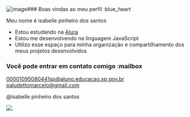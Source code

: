![image](https://github.com/user-attachments/assets/8f9d4fa8-0ef9-4472-a210-c8a6c27e117f)### Boas vindas ao meu perfil :blue_heart

Meu nome é isabelle pinheiro dos santos 

- Estou estudando na [Alura](https://www.alura.com.br)
- Estou me desenvolvendo na linguagem JavaScript
- Utilizo esse espaço para minha organização e compartilhamento dos meus projetos desenvolvidos

### Você pode entrar em contato comigo :mailbox
00001095080441sp@aluno.educacao.sp.gov.br 
paludettomarcelo@gmail.com

@isabelle pinheiro dos santos

![.](https://media1.tenor.com/m/8nnI_iltv1AAAAAd/zootopia-disney.gif)



